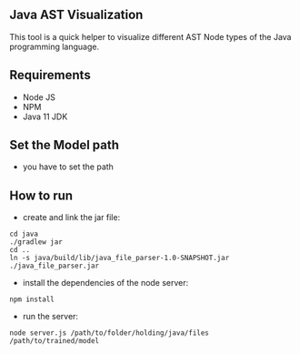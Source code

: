 ## Java AST Visualization

This tool is a quick helper to visualize different AST Node types of the Java programming language.

## Requirements
- Node JS
- NPM
- Java 11 JDK

## Set the Model path
- you have to set the path

## How to run
- create and link the jar file:
```
cd java
./gradlew jar
cd ..
ln -s java/build/lib/java_file_parser-1.0-SNAPSHOT.jar ./java_file_parser.jar
```
- install the dependencies of the node server:
```
npm install
```
- run the server:
```
node server.js /path/to/folder/holding/java/files /path/to/trained/model
```
